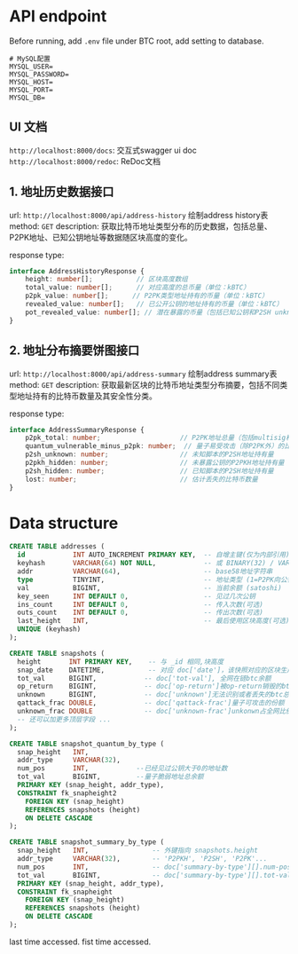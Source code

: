 # API endpoint

Before running, add `.env` file under BTC root, add setting to database.

```
# MySQL配置
MYSQL_USER=
MYSQL_PASSWORD=
MYSQL_HOST=
MYSQL_PORT=
MYSQL_DB=
```

## UI 文档
`http://localhost:8000/docs`: 交互式swagger ui doc
`http://localhost:8000/redoc`: ReDoc文档

## 1. 地址历史数据接口

url: `http://localhost:8000/api/address-history` 绘制address history表
method: `GET`
description: 获取比特币地址类型分布的历史数据，包括总量、P2PK地址、已知公钥地址等数据随区块高度的变化。

response type:
```typescript
interface AddressHistoryResponse {
    height: number[];           // 区块高度数组
    total_value: number[];      // 对应高度的总币量（单位：kBTC）
    p2pk_value: number[];      // P2PK类型地址持有的币量（单位：kBTC）
    revealed_value: number[];   // 已公开公钥的地址持有的币量（单位：kBTC）
    pot_revealed_value: number[]; // 潜在暴露的币量（包括已知公钥和P2SH unknown，单位：kBTC）
}
```


## 2. 地址分布摘要饼图接口

url: `http://localhost:8000/api/address-summary` 绘制address summary表
method: `GET`
description: 获取最新区块的比特币地址类型分布摘要，包括不同类型地址持有的比特币数量及其安全性分类。

response type: 
```typescript
interface AddressSummaryResponse {
    p2pk_total: number;                    // P2PK地址总量（包括multisig和compressed）
    quantum_vulnerable_minus_p2pk: number;  // 量子易受攻击（除P2PK外）的比特币数量
    p2sh_unknown: number;                  // 未知脚本的P2SH地址持有量
    p2pkh_hidden: number;                  // 未暴露公钥的P2PKH地址持有量
    p2sh_hidden: number;                   // 已知脚本的P2SH地址持有量
    lost: number;                          // 估计丢失的比特币数量
}
```




# Data structure

```sql
CREATE TABLE addresses (
  id            INT AUTO_INCREMENT PRIMARY KEY,  -- 自增主键(仅为内部引用)
  keyhash       VARCHAR(64) NOT NULL,            -- 或 BINARY(32) / VARBINARY / HEX ... 公钥hash
  addr          VARCHAR(64),                     -- base58地址字符串
  type          TINYINT,                         -- 地址类型 (1=P2PK向公钥支付,2=P2PK_comp压缩公钥,10=P2PKH,20=P2SH...)
  val           BIGINT,                          -- 当前余额 (satoshi)
  key_seen      INT DEFAULT 0,                   -- 见过几次公钥
  ins_count     INT DEFAULT 0,                   -- 传入次数(可选)
  outs_count    INT DEFAULT 0,                   -- 传出次数(可选)
  last_height   INT,                             -- 最后使用区块高度(可选)
  UNIQUE (keyhash)
);

CREATE TABLE snapshots (
  height       INT PRIMARY KEY,    -- 与 _id 相同,块高度
  snap_date    DATETIME,           -- 对应 doc['date']，该快照对应的区块生成时间
  tot_val      BIGINT,            -- doc['tot-val'], 全网在链btc余额
  op_return    BIGINT,            -- doc['op-return']被op-return销毁的btc总量
  unknown      BIGINT,            -- doc['unknown']无法识别或者丢失的btc总量
  qattack_frac DOUBLE,            -- doc['qattack-frac']量子可攻击的份额（0，1）
  unknown_frac DOUBLE             -- doc['unknown-frac']unkonwn占全网比例
  -- 还可以加更多顶层字段 ...
);

CREATE TABLE snapshot_quantum_by_type (
  snap_height   INT,
  addr_type     VARCHAR(32),
  num_pos       INT,            --已经见过公钥大于0的地址数
  tot_val       BIGINT,         --量子脆弱地址总余额
  PRIMARY KEY (snap_height, addr_type),
  CONSTRAINT fk_snapheight2
    FOREIGN KEY (snap_height)
    REFERENCES snapshots (height)
    ON DELETE CASCADE
);

CREATE TABLE snapshot_summary_by_type (
  snap_height   INT,                -- 外键指向 snapshots.height
  addr_type     VARCHAR(32),        -- 'P2PKH', 'P2SH', 'P2PK'...
  num_pos       INT,                -- doc['summary-by-type'][].num-pos 此类型地址余额大于零的地址数量
  tot_val       BIGINT,             -- doc['summary-by-type'][].tot-val 此类型地址总余额
  PRIMARY KEY (snap_height, addr_type),
  CONSTRAINT fk_snapheight
    FOREIGN KEY (snap_height) 
    REFERENCES snapshots (height)
    ON DELETE CASCADE
);


```

last time accessed.
fist time accessed.